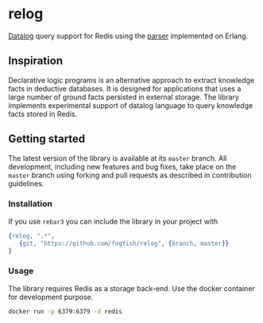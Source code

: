 # relog 

[Datalog](https://en.wikipedia.org/wiki/Datalog) query support for Redis using the [parser](https://github.com/fogfish/datalog) implemented on Erlang.

## Inspiration 

Declarative logic programs is an alternative approach to extract knowledge facts in deductive databases. It is designed for applications that uses a large number of ground facts persisted in external storage. The library implements experimental support of datalog language to query knowledge facts stored in Redis.

## Getting started

The latest version of the library is available at its `master` branch. All development, including new features and bug fixes, take place on the `master` branch using forking and pull requests as described in contribution guidelines.

### Installation

If you use `rebar3` you can include the library in your project with

```erlang
{relog, ".*",
   {git, "https://github.com/fogfish/relog", {branch, master}}
}
```

### Usage

The library requires Redis as a storage back-end. Use the docker container for development purpose.

```bash
docker run -p 6379:6379 -d redis
```
